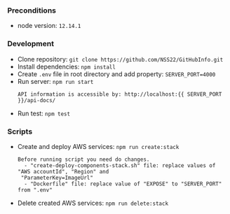### Preconditions ###
* node version: ```12.14.1```

### Development ###
* Clone repository: ```git clone https://github.com/NSS22/GitHubInfo.git```
* Install dependencies: ```npm install```
* Create ```.env``` file in root directory and add property:
  ```SERVER_PORT=4000```
* Run server: ```npm run start```
  ```
  API information is accessible by: http://localhost:{{ SERVER_PORT }}/api-docs/
  ```
* Run test: ```npm test```

### Scripts ###
* Create and deploy AWS services: 
  ```npm run create:stack```
  ```
  Before running script you need do changes.
    - "create-deploy-components-stack.sh" file: replace values of "AWS accountId", "Region" and
   "ParameterKey=ImageUrl"
    - "Dockerfile" file: replace value of "EXPOSE" to "SERVER_PORT" from ".env"
  ```
* Delete created AWS services:
  ```npm run delete:stack```